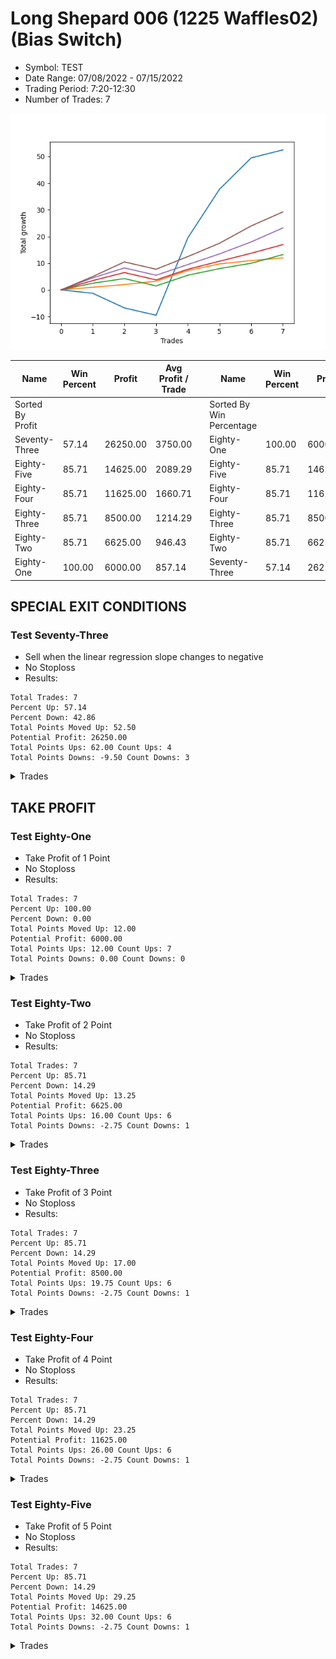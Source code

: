 # Long Shepard 006 (1225 Waffles02) (Bias Switch)
- Symbol: TEST
- Date Range: 07/08/2022 - 07/15/2022
- Trading Period: 7:20-12:30
- Number of Trades: 7

![Plot](LongShepard006(1225Waffles02)TEST(BiasSwitch).png)

| Name | Win Percent | Profit | Avg Profit / Trade |     | Name | Win Percent | Profit | Avg Profit / Trade |
| ---- | ----------- | ------ | ------------------ | --- | ---- | ----------- | ------ | ------------------ |
| Sorted By <br> Profit | | | | | Sorted By <br> Win Percentage ||||
| Seventy-Three | 57.14 | 26250.00 | 3750.00 |     | Eighty-One | 100.00 | 6000.00 | 857.14 |
| Eighty-Five | 85.71 | 14625.00 | 2089.29 |     | Eighty-Five | 85.71 | 14625.00 | 2089.29 |
| Eighty-Four | 85.71 | 11625.00 | 1660.71 |     | Eighty-Four | 85.71 | 11625.00 | 1660.71 |
| Eighty-Three | 85.71 | 8500.00 | 1214.29 |     | Eighty-Three | 85.71 | 8500.00 | 1214.29 |
| Eighty-Two | 85.71 | 6625.00 | 946.43 |     | Eighty-Two | 85.71 | 6625.00 | 946.43 |
| Eighty-One | 100.00 | 6000.00 | 857.14 |     | Seventy-Three | 57.14 | 26250.00 | 3750.00 |

## SPECIAL EXIT CONDITIONS 

### Test Seventy-Three
* Sell when the linear regression slope changes to negative
* No Stoploss
* Results:
```
Total Trades: 7
Percent Up: 57.14
Percent Down: 42.86
Total Points Moved Up: 52.50
Potential Profit: 26250.00
Total Points Ups: 62.00 Count Ups: 4
Total Points Downs: -9.50 Count Downs: 3
```

<details><summary>Trades</summary>

<code>In: 2022-07-11 07:30:00		Out: 2022-07-11 07:59:55		Total Position Time: 29:55		Total Move Up: -1.25		Total to Date: -1.25</code> <br />
<code>In: 2022-07-11 07:35:00		Out: 2022-07-11 08:00:05		Total Position Time: 25:05		Total Move Up: -5.50		Total to Date: -6.75</code> <br />
<code>In: 2022-07-12 07:35:00		Out: 2022-07-12 08:04:55		Total Position Time: 29:55		Total Move Up: -2.75		Total to Date: -9.50</code> <br />
<code>In: 2022-07-13 07:30:00		Out: 2022-07-13 07:59:55		Total Position Time: 29:55		Total Move Up: 29.00		Total to Date: 19.50</code> <br />
<code>In: 2022-07-13 07:35:00		Out: 2022-07-13 08:04:55		Total Position Time: 29:55		Total Move Up: 18.25		Total to Date: 37.75</code> <br />
<code>In: 2022-07-14 07:25:00		Out: 2022-07-14 07:54:55		Total Position Time: 29:55		Total Move Up: 11.75		Total to Date: 49.50</code> <br />
<code>In: 2022-07-14 07:30:00		Out: 2022-07-14 07:59:55		Total Position Time: 29:55		Total Move Up: 3.00		Total to Date: 52.50</code> <br />


</details>

## TAKE PROFIT

### Test Eighty-One
* Take Profit of 1 Point
* No Stoploss
* Results:
```
Total Trades: 7
Percent Up: 100.00
Percent Down: 0.00
Total Points Moved Up: 12.00
Potential Profit: 6000.00
Total Points Ups: 12.00 Count Ups: 7
Total Points Downs: 0.00 Count Downs: 0
```

<details><summary>Trades</summary>

<code>In: 2022-07-11 07:30:00		Out: 2022-07-11 07:31:10		Total Position Time: 01:10		Total Move Up: 1.00		Total to Date: 1.00</code> <br />
<code>In: 2022-07-11 07:35:00		Out: 2022-07-11 07:37:10		Total Position Time: 02:10		Total Move Up: 1.00		Total to Date: 2.00</code> <br />
<code>In: 2022-07-12 07:35:00		Out: 2022-07-12 07:56:35		Total Position Time: 21:35		Total Move Up: 1.25		Total to Date: 3.25</code> <br />
<code>In: 2022-07-13 07:30:00		Out: 2022-07-13 07:31:20		Total Position Time: 01:20		Total Move Up: 4.00		Total to Date: 7.25</code> <br />
<code>In: 2022-07-13 07:35:00		Out: 2022-07-13 07:35:10		Total Position Time: 00:10		Total Move Up: 2.50		Total to Date: 9.75</code> <br />
<code>In: 2022-07-14 07:25:00		Out: 2022-07-14 07:26:10		Total Position Time: 01:10		Total Move Up: 1.25		Total to Date: 11.00</code> <br />
<code>In: 2022-07-14 07:30:00		Out: 2022-07-14 07:30:30		Total Position Time: 00:30		Total Move Up: 1.00		Total to Date: 12.00</code> <br />


</details>

### Test Eighty-Two
* Take Profit of 2 Point
* No Stoploss
* Results:
```
Total Trades: 7
Percent Up: 85.71
Percent Down: 14.29
Total Points Moved Up: 13.25
Potential Profit: 6625.00
Total Points Ups: 16.00 Count Ups: 6
Total Points Downs: -2.75 Count Downs: 1
```

<details><summary>Trades</summary>

<code>In: 2022-07-11 07:30:00		Out: 2022-07-11 07:31:20		Total Position Time: 01:20		Total Move Up: 2.50		Total to Date: 2.50</code> <br />
<code>In: 2022-07-11 07:35:00		Out: 2022-07-11 07:38:00		Total Position Time: 03:00		Total Move Up: 1.75		Total to Date: 4.25</code> <br />
<code>In: 2022-07-12 07:35:00		Out: 2022-07-12 08:04:55		Total Position Time: 29:55		Total Move Up: -2.75		Total to Date: 1.50</code> <br />
<code>In: 2022-07-13 07:30:00		Out: 2022-07-13 07:31:20		Total Position Time: 01:20		Total Move Up: 4.00		Total to Date: 5.50</code> <br />
<code>In: 2022-07-13 07:35:00		Out: 2022-07-13 07:35:10		Total Position Time: 00:10		Total Move Up: 2.50		Total to Date: 8.00</code> <br />
<code>In: 2022-07-14 07:25:00		Out: 2022-07-14 07:26:20		Total Position Time: 01:20		Total Move Up: 2.00		Total to Date: 10.00</code> <br />
<code>In: 2022-07-14 07:30:00		Out: 2022-07-14 07:33:20		Total Position Time: 03:20		Total Move Up: 3.25		Total to Date: 13.25</code> <br />


</details>

### Test Eighty-Three
* Take Profit of 3 Point
* No Stoploss
* Results:
```
Total Trades: 7
Percent Up: 85.71
Percent Down: 14.29
Total Points Moved Up: 17.00
Potential Profit: 8500.00
Total Points Ups: 19.75 Count Ups: 6
Total Points Downs: -2.75 Count Downs: 1
```

<details><summary>Trades</summary>

<code>In: 2022-07-11 07:30:00		Out: 2022-07-11 07:31:35		Total Position Time: 01:35		Total Move Up: 3.50		Total to Date: 3.50</code> <br />
<code>In: 2022-07-11 07:35:00		Out: 2022-07-11 07:38:10		Total Position Time: 03:10		Total Move Up: 3.00		Total to Date: 6.50</code> <br />
<code>In: 2022-07-12 07:35:00		Out: 2022-07-12 08:04:55		Total Position Time: 29:55		Total Move Up: -2.75		Total to Date: 3.75</code> <br />
<code>In: 2022-07-13 07:30:00		Out: 2022-07-13 07:31:20		Total Position Time: 01:20		Total Move Up: 4.00		Total to Date: 7.75</code> <br />
<code>In: 2022-07-13 07:35:00		Out: 2022-07-13 07:35:15		Total Position Time: 00:15		Total Move Up: 3.00		Total to Date: 10.75</code> <br />
<code>In: 2022-07-14 07:25:00		Out: 2022-07-14 07:26:35		Total Position Time: 01:35		Total Move Up: 3.00		Total to Date: 13.75</code> <br />
<code>In: 2022-07-14 07:30:00		Out: 2022-07-14 07:33:20		Total Position Time: 03:20		Total Move Up: 3.25		Total to Date: 17.00</code> <br />


</details>

### Test Eighty-Four
* Take Profit of 4 Point
* No Stoploss
* Results:
```
Total Trades: 7
Percent Up: 85.71
Percent Down: 14.29
Total Points Moved Up: 23.25
Potential Profit: 11625.00
Total Points Ups: 26.00 Count Ups: 6
Total Points Downs: -2.75 Count Downs: 1
```

<details><summary>Trades</summary>

<code>In: 2022-07-11 07:30:00		Out: 2022-07-11 07:31:50		Total Position Time: 01:50		Total Move Up: 4.50		Total to Date: 4.50</code> <br />
<code>In: 2022-07-11 07:35:00		Out: 2022-07-11 07:38:25		Total Position Time: 03:25		Total Move Up: 3.75		Total to Date: 8.25</code> <br />
<code>In: 2022-07-12 07:35:00		Out: 2022-07-12 08:04:55		Total Position Time: 29:55		Total Move Up: -2.75		Total to Date: 5.50</code> <br />
<code>In: 2022-07-13 07:30:00		Out: 2022-07-13 07:31:20		Total Position Time: 01:20		Total Move Up: 4.00		Total to Date: 9.50</code> <br />
<code>In: 2022-07-13 07:35:00		Out: 2022-07-13 07:35:20		Total Position Time: 00:20		Total Move Up: 4.00		Total to Date: 13.50</code> <br />
<code>In: 2022-07-14 07:25:00		Out: 2022-07-14 07:33:20		Total Position Time: 08:20		Total Move Up: 4.50		Total to Date: 18.00</code> <br />
<code>In: 2022-07-14 07:30:00		Out: 2022-07-14 07:33:25		Total Position Time: 03:25		Total Move Up: 5.25		Total to Date: 23.25</code> <br />


</details>

### Test Eighty-Five
* Take Profit of 5 Point
* No Stoploss
* Results:
```
Total Trades: 7
Percent Up: 85.71
Percent Down: 14.29
Total Points Moved Up: 29.25
Potential Profit: 14625.00
Total Points Ups: 32.00 Count Ups: 6
Total Points Downs: -2.75 Count Downs: 1
```

<details><summary>Trades</summary>

<code>In: 2022-07-11 07:30:00		Out: 2022-07-11 07:32:00		Total Position Time: 02:00		Total Move Up: 5.00		Total to Date: 5.00</code> <br />
<code>In: 2022-07-11 07:35:00		Out: 2022-07-11 07:39:25		Total Position Time: 04:25		Total Move Up: 5.50		Total to Date: 10.50</code> <br />
<code>In: 2022-07-12 07:35:00		Out: 2022-07-12 08:04:55		Total Position Time: 29:55		Total Move Up: -2.75		Total to Date: 7.75</code> <br />
<code>In: 2022-07-13 07:30:00		Out: 2022-07-13 07:31:25		Total Position Time: 01:25		Total Move Up: 4.75		Total to Date: 12.50</code> <br />
<code>In: 2022-07-13 07:35:00		Out: 2022-07-13 07:35:25		Total Position Time: 00:25		Total Move Up: 5.00		Total to Date: 17.50</code> <br />
<code>In: 2022-07-14 07:25:00		Out: 2022-07-14 07:33:25		Total Position Time: 08:25		Total Move Up: 6.50		Total to Date: 24.00</code> <br />
<code>In: 2022-07-14 07:30:00		Out: 2022-07-14 07:33:25		Total Position Time: 03:25		Total Move Up: 5.25		Total to Date: 29.25</code> <br />


</details>